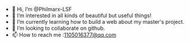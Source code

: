 - 👋 Hi, I’m @Philmarx-LSF
- 👀 I’m interested in all kinds of beautiful but useful things!
- 🌱 I’m currently learning how to build a web about my master's project.
- 💞️ I’m looking to collaborate on github.
- 📫 How to reach me :1105016377@qq.com

<!---
Philmarx-LSF/Philmarx-LSF is a ✨ special ✨ repository because its `README.md` (this file) appears on your GitHub profile.
You can click the Preview link to take a look at your changes.
--->
